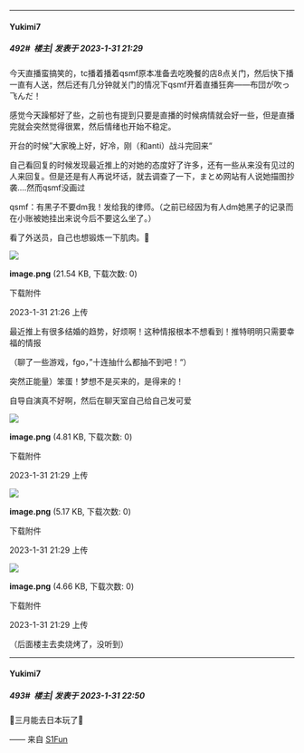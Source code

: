 
*****

####  Yukimi7  
##### 492#         楼主| 发表于 2023-1-31 21:29

今天直播蛮搞笑的，tc播着播着qsmf原本准备去吃晚餐的店8点关门，然后快下播一直有人送，然后还有几分钟就关门的情况下qsmf开着直播狂奔——布団が吹っ飞んだ！

感觉今天躁郁好了些，之前也有提到只要是直播的时候病情就会好一些，但是直播完就会突然觉得很累，然后情绪也开始不稳定。

开台的时候”大家晚上好，好冷，刚（和anti）战斗完回来“

自己看回复的时候发现最近推上的对她的态度好了许多，还有一些从来没有见过的人来回复。但是还是有人再说坏话，就去调查了一下，まとめ网站有人说她描图抄袭....然而qsmf没画过

qsmf：有黑子不要dm我！发给我的律师。（之前已经因为有人dm她黑子的记录而在小账被她挂出来说今后不要这么坐了。）

看了外送员，自己也想锻炼一下肌肉。💪

<img src="https://img.saraba1st.com/forum/202301/31/222653vzke8wwn3enqih0n.png" referrerpolicy="no-referrer">

<strong>image.png</strong> (21.54 KB, 下载次数: 0)

下载附件

2023-1-31 21:26 上传

最近推上有很多结婚的趋势，好烦啊！这种情报根本不想看到！推特明明只需要幸福的情报

（聊了一些游戏，fgo，”十连抽什么都抽不到吧！“）

突然正能量）笨蛋！梦想不是买来的，是得来的！

自导自演真不好啊，然后在聊天室自己给自己发可爱

<img src="https://img.saraba1st.com/forum/202301/31/222909fyhkbwgjkkkzj1kz.png" referrerpolicy="no-referrer">

<strong>image.png</strong> (4.81 KB, 下载次数: 0)

下载附件

2023-1-31 21:29 上传

<img src="https://img.saraba1st.com/forum/202301/31/222911pna3bo5dfad5onog.png" referrerpolicy="no-referrer">

<strong>image.png</strong> (5.17 KB, 下载次数: 0)

下载附件

2023-1-31 21:29 上传

<img src="https://img.saraba1st.com/forum/202301/31/222913d12ccmwx4c6qtbkb.png" referrerpolicy="no-referrer">

<strong>image.png</strong> (4.66 KB, 下载次数: 0)

下载附件

2023-1-31 21:29 上传

（后面楼主去卖烧烤了，没听到）


*****

####  Yukimi7  
##### 493#         楼主| 发表于 2023-1-31 22:50

🥳三月能去日本玩了🥳

—— 来自 [S1Fun](https://s1fun.koalcat.com)

